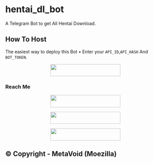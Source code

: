 # hentai_dl_bot
A Telegram Bot to get All Hentai Download.

## How To Host
The easiest way to deploy this Bot
• Enter your ```API_ID```,```API_HASH``` And ```BOT_TOKEN```.
<p align="center"><a href="https://heroku.com/deploy?template=https://github.com/Moezilla/hentai_dl_bot"> <img src="https://img.shields.io/badge/Deploy%20To%20Heroku-black?style=for-the-badge&logo=heroku" width="220" height="38.45"/></a></p>
 

### Reach Me

<p align="center"><a href="https://t.me/hanime_dl_bot"> <img src="https://img.shields.io/badge/Hanime%20Bot-pink?style=for-the-badge" width="220" height="38.45"/></a></p>

<p align="center"><a href="https://t.me/metavoidsupport"> <img src="https://img.shields.io/badge/Meta%20Void%20Support-pink?style=for-the-badge" width="220" height="38.45"/></a></p>

<p align="center"><a href="https://t.me/metavoid"> <img src="https://img.shields.io/badge/Meta%20Void%20Channel-blue?style=for-the-badge" width="220" height="38.45"/></a></p>

## © Copyright - MetaVoid (Moezilla) 
